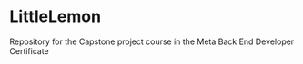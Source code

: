 # LittleLemon
Repository for the Capstone project course in the Meta Back End Developer Certificate
